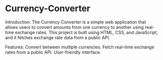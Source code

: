 # Currency-Converter
Introduction:
The Currency Converter is a simple web application that allows users to convert amounts from one currency to another using real-time exchange rates. This project is built using HTML, CSS, and JavaScript, and it fetches exchange rate data from a public API.

Features:
Convert between multiple currencies.
Fetch real-time exchange rates from a public API.
User-friendly interface.
